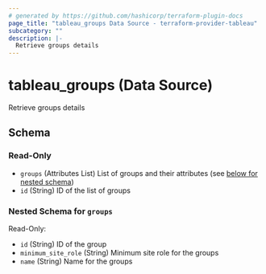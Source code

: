```yaml
---
# generated by https://github.com/hashicorp/terraform-plugin-docs
page_title: "tableau_groups Data Source - terraform-provider-tableau"
subcategory: ""
description: |-
  Retrieve groups details
---
```


# tableau_groups (Data Source)

Retrieve groups details



<!-- schema generated by tfplugindocs -->
## Schema

### Read-Only

- `groups` (Attributes List) List of groups and their attributes (see [below for nested schema](#nestedatt--groups))
- `id` (String) ID of the list of groups

<a id="nestedatt--groups"></a>
### Nested Schema for `groups`

Read-Only:

- `id` (String) ID of the group
- `minimum_site_role` (String) Minimum site role for the groups
- `name` (String) Name for the groups
